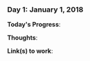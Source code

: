 <!---
# 100 Days Of Code - Log
### Day 0: February 30, 2016 (Example 1)
##### (delete me or comment me out)
**Today's Progress**: Fixed CSS, worked on canvas functionality for the app.
**Thoughts:** I really struggled with CSS, but, overall, I feel like I am slowly getting better at it. Canvas is still new for me, but I managed to figure out some basic functionality.
**Link to work:** [Calculator App](http://www.example.com)
### Day 0: February 30, 2016 (Example 2)
##### (delete me or comment me out)
**Today's Progress**: Fixed CSS, worked on canvas functionality for the app.
**Thoughts**: I really struggled with CSS, but, overall, I feel like I am slowly getting better at it. Canvas is still new for me, but I managed to figure out some basic functionality.
**Link(s) to work**: [Calculator App](http://www.example.com)
-->

### Day 1: January 1, 2018

**Today's Progress**: 

**Thoughts**: 

**Link(s) to work**: 
